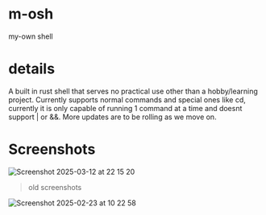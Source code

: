 # m-osh
my-own shell

# details
A built in rust shell that serves no practical use other than a hobby/learning project.
Currently supports normal commands and special ones like cd,
currently it is only capable of running 1 command at a time and doesnt support | or &&.
More updates are to be rolling as we move on.

# Screenshots

![Screenshot 2025-03-12 at 22 15 20](https://github.com/user-attachments/assets/8871aaed-38e9-471b-ae9f-fae1528f3a11)


> old screenshots

![Screenshot 2025-02-23 at 10 22 58](https://github.com/user-attachments/assets/b6285eae-ddd0-4143-98be-05189061a6e2)

